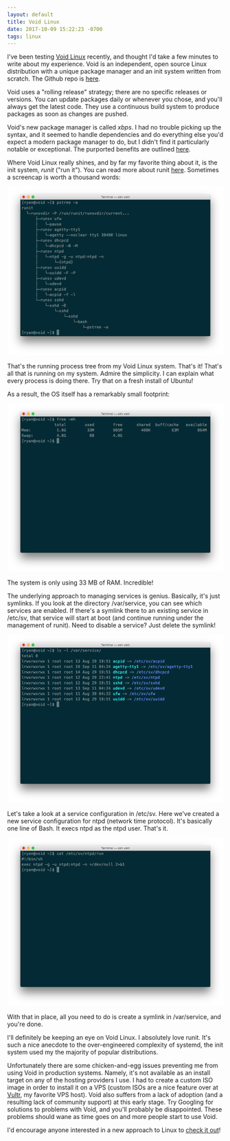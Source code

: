 ```yaml
---
layout: default
title: Void Linux
date: 2017-10-09 15:22:23 -0700
tags: linux
---
```


I've been testing <a href="https://voidlinux.org/" target="_blank">Void Linux</a> recently, and thought I'd take a few minutes to write about my experience. Void is an independent, open source Linux distribution with a unique package manager and an init system written from scratch. The Github repo is <a href="https://github.com/void-linux" target="_blank">here</a>.

Void uses a "rolling release" strategy; there are no specific releases or versions. You can update packages daily or whenever you chose, and you'll always get the latest code. They use a continuous build system to produce packages as soon as changes are pushed.

Void's new package manager is called *xbps*. I had no trouble picking up the syntax, and it seemed to handle dependencies and do everything else you'd expect a modern package manager to do, but I didn't find it particularly notable or exceptional. The purported benefits are outlined <a href="https://github.com/void-linux/xbps/blob/master/README.md" target="_blank">here</a>.

Where Void Linux really shines, and by far my favorite thing about it, is the init system, *runit* ("run it"). You can read more about runit <a href="https://docs.voidlinux.org/config/services/index.html" target="_blank">here</a>. Sometimes a screencap is worth a thousand words:

![void1.png](https://raw.githubusercontent.com/33b5e5/puddletown/main/_images/void1.png)

That's the running process tree from my Void Linux system. That's it! That's all that is running on my system. Admire the simplicity. I can explain what every process is doing there. Try that on a fresh install of Ubuntu!

As a result, the OS itself has a remarkably small footprint:

![void2.png](https://raw.githubusercontent.com/33b5e5/puddletown/main/_images/void2.png)

The system is only using 33 MB of RAM. Incredible!

The underlying approach to managing services is genius. Basically, it's just symlinks. If you look at the directory /var/service, you can see which services are enabled. If there's a symlink there to an existing service in /etc/sv, that service will start at boot (and continue running under the management of runit). Need to disable a service? Just delete the symlink!

![void3.png](https://raw.githubusercontent.com/33b5e5/puddletown/main/_images/void3.png)

Let's take a look at a service configuration in /etc/sv. Here we've created a new service configuration for ntpd (network time protocol). It's basically one line of Bash. It execs ntpd as the ntpd user. That's it.

![void4.png](https://raw.githubusercontent.com/33b5e5/puddletown/main/_images/void4.png)

With that in place, all you need to do is create a symlink in /var/service, and you're done.

I'll definitely be keeping an eye on Void Linux. I absolutely love runit. It's such a nice anecdote to the over-engineered complexity of systemd, the init system used my the majority of popular distributions.

Unfortunately there are some chicken-and-egg issues preventing me from using Void in production systems. Namely, it's not available as an install target on any of the hosting providers I use. I had to create a custom ISO image in order to install it on a VPS (custom ISOs are a nice feature over at <a href="https://www.vultr.com/?ref=7085243" target="_blank">Vultr</a>, my favorite VPS host). Void also suffers from a lack of adoption (and a resulting lack of community support) at this early stage. Try Googling for solutions to problems with Void, and you'll probably be disappointed. These problems should wane as time goes on and more people start to use Void.

I'd encourage anyone interested in a new approach to Linux to <a href="https://voidlinux.org/download/" target="_blank">check it out</a>!
